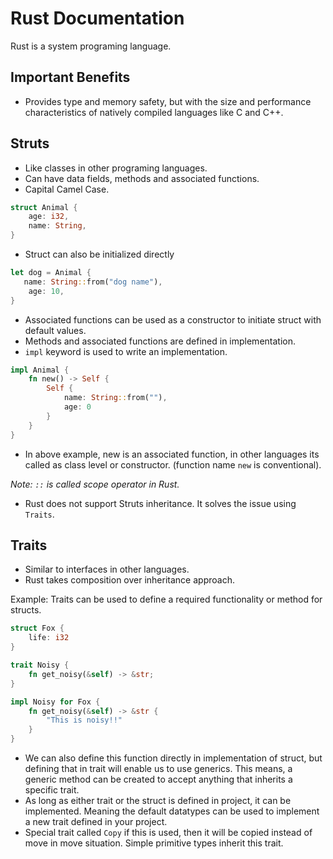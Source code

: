 # Rust Documentation
Rust is a system programing language.


## Important Benefits
- Provides type and memory safety, but with the size and performance characteristics of natively compiled languages like C and C++. 


## Struts

- Like classes in other programing languages.
- Can have data fields, methods and associated functions.
- Capital Camel Case.

```rust
struct Animal {
    age: i32,
    name: String,
}
```

- Struct can also be initialized directly

```rust
let dog = Animal {
   name: String::from("dog name"),
    age: 10,
}
```

- Associated functions can be used as a constructor to initiate struct with default values.
- Methods and associated functions are defined in implementation.
- `impl` keyword is used to write an implementation.

```rust
impl Animal {
    fn new() -> Self {
        Self {
            name: String::from(""),
            age: 0
        }
    }
}
```

- In above example, new is an associated function, in other languages its called as class level or constructor. (function name `new` is conventional).

_Note: `::` is called scope operator in Rust._

- Rust does not support Struts inheritance. It solves the issue using `Traits`.

## Traits

- Similar to interfaces in other languages.
- Rust takes composition over inheritance approach.

Example:
Traits can be used to define a required functionality or method for structs.

```rust
struct Fox {
    life: i32
}

trait Noisy {
    fn get_noisy(&self) -> &str;
}

impl Noisy for Fox {
    fn get_noisy(&self) -> &str {
        "This is noisy!!"
    }
}
```

- We can also define this function directly in implementation of struct, but defining that in trait will enable us to use generics. This means, a generic method can be created to accept anything that inherits a specific trait. 
- As long as either trait or the struct is defined in project, it can be implemented. Meaning the default datatypes can be used to implement a new trait defined in your project.
- Special trait called `Copy` if this is used, then it will be copied instead of move in move situation. Simple primitive types inherit this trait.